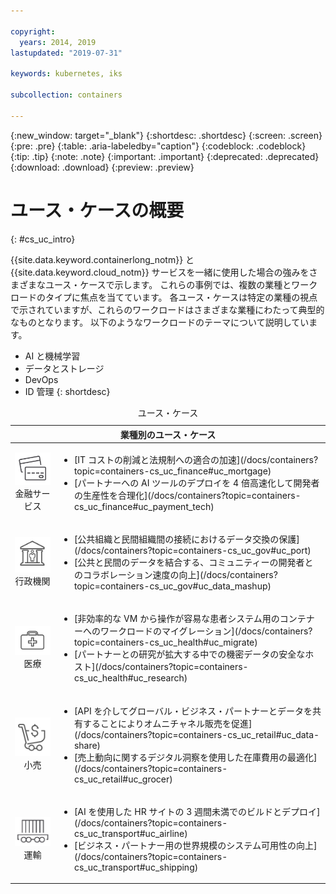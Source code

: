 ```yaml
---

copyright:
  years: 2014, 2019
lastupdated: "2019-07-31"

keywords: kubernetes, iks

subcollection: containers

---
```


{:new_window: target="_blank"}
{:shortdesc: .shortdesc}
{:screen: .screen}
{:pre: .pre}
{:table: .aria-labeledby="caption"}
{:codeblock: .codeblock}
{:tip: .tip}
{:note: .note}
{:important: .important}
{:deprecated: .deprecated}
{:download: .download}
{:preview: .preview}



# ユース・ケースの概要
{: #cs_uc_intro}

{{site.data.keyword.containerlong_notm}} と {{site.data.keyword.cloud_notm}} サービスを一緒に使用した場合の強みをさまざまなユース・ケースで示します。 これらの事例では、複数の業種とワークロードのタイプに焦点を当てています。 各ユース・ケースは特定の業種の視点で示されていますが、これらのワークロードはさまざまな業種にわたって典型的なものとなります。 以下のようなワークロードのテーマについて説明しています。 
* AI と機械学習
* データとストレージ
* DevOps
* ID 管理
{: shortdesc}

<table summary="この表はユース・ケースを示しています。行は左から右に読み、1 列目に各業種を表すアイコン、2 列目に説明があります。">
<caption>ユース・ケース</caption>
  <thead>
  <th colspan=2>業種別のユース・ケース</th>
  </thead>
  <tbody>
    <tr>
    <td align="center"><img src="images/finance.svg" alt="クレジット・カードの表面と裏面のアイコン"/><br>金融サービス</td>
    <td><ul>
    <li>[IT コストの削減と法規制への適合の加速](/docs/containers?topic=containers-cs_uc_finance#uc_mortgage)</li>
    <li>[パートナーへの AI ツールのデプロイを 4 倍高速化して開発者の生産性を合理化](/docs/containers?topic=containers-cs_uc_finance#uc_payment_tech)</li>
    </ul></td>
     </tr>
     <tr>
     <td align="center"><img src="images/gov.svg" alt="行政機関の建物の中に人物のアイコン"/><br>行政機関</td>
     <td><ul>
    <li>[公共組織と民間組織間の接続におけるデータ交換の保護](/docs/containers?topic=containers-cs_uc_gov#uc_port)</li>
     <li>[公共と民間のデータを結合する、コミュニティーの開発者とのコラボレーション速度の向上](/docs/containers?topic=containers-cs_uc_gov#uc_data_mashup)</li></ul></td>
      </tr>
    <tr>
      <td align="center"><img src="images/health.svg" alt="医療バッグのアイコン"/><br>医療</td>
      <td><ul>
     <li>[非効率的な VM から操作が容易な患者システム用のコンテナーへのワークロードのマイグレーション](/docs/containers?topic=containers-cs_uc_health#uc_migrate)</li>
      <li>[パートナーとの研究が拡大する中での機密データの安全なホスト](/docs/containers?topic=containers-cs_uc_health#uc_research)</li>
      </ul></td>
      </tr>
      <tr>
         <td align="center"><img src="images/retail.svg" alt="通貨記号付きのショッピング・カートのアイコン"/><br>小売</td>
         <td><ul>
        <li>[API を介してグローバル・ビジネス・パートナーとデータを共有することによりオムニチャネル販売を促進](/docs/containers?topic=containers-cs_uc_retail#uc_data-share)</li>
         <li>[売上動向に関するデジタル洞察を使用した在庫費用の最適化](/docs/containers?topic=containers-cs_uc_retail#uc_grocer)</li>
              </ul></td>
          </tr>
      <tr>
       <td align="center"><img src="images/transport.svg" alt="コンテナーを搭載した貨車のアイコン"/><br>運輸</td>
           <td><ul>
          <li>[AI を使用した HR サイトの 3 週間未満でのビルドとデプロイ](/docs/containers?topic=containers-cs_uc_transport#uc_airline)</li>
           <li>[ビジネス・パートナー用の世界規模のシステム可用性の向上](/docs/containers?topic=containers-cs_uc_transport#uc_shipping)</li></ul></td>
      </tr>
  </tbody>
  </table>
